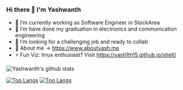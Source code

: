 ### Hi there 👋 I'm Yashwanth 


- 🔭 I’m currently working as Software Engineer in StockArea
- 🌱 I’m have done my graduation in electronics and communication engineering
- 🤝 I’m looking for a challenging job and ready to collab
- 💬 About me -> https://www.aboutyash.me
- ⚡ Fun Viz: linux enthusiast? Visit https://yash1th15.github.io/shell/

![Yashwanth's github stats](https://github-readme-stats.vercel.app/api?username=yash1th15\&include_all_commits=true\&repo=github-readme-stats\\&bg_color=30,e96443,904e95\&title_color=fff\&text_color=fff)

[![Top Langs](https://github-readme-stats.vercel.app/api/top-langs/?username=yash1th15)](https://github.com/yash1th15/github-readme-stats)
[![Top Langs](https://github-readme-stats.vercel.app/api/top-langs/?username=yash1th15\&layout=pie)](https://github.com/anuraghazra/github-readme-stats)
